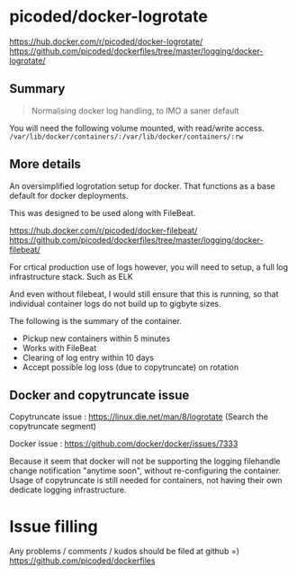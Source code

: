 # picoded/docker-logrotate

https://hub.docker.com/r/picoded/docker-logrotate/
https://github.com/picoded/dockerfiles/tree/master/logging/docker-logrotate/

## Summary

> Normalising docker log handling, to IMO a saner default

You will need the following volume mounted, with read/write access.
`/var/lib/docker/containers/:/var/lib/docker/containers/:rw`

## More details

An oversimplified logrotation setup for docker.
That functions as a base default for docker deployments.

This was designed to be used along with FileBeat.

https://hub.docker.com/r/picoded/docker-filebeat/
https://github.com/picoded/dockerfiles/tree/master/logging/docker-filebeat/

For crtical production use of logs however, you will need to setup,
a full log infrastructure stack. Such as ELK

And even without filebeat, I would still ensure that this is running,
so that individual container logs do not build up to gigbyte sizes.

The following is the summary of the container.

+ Pickup new containers within 5 minutes
+ Works with FileBeat
+ Clearing of log entry within 10 days
+ Accept possible log loss (due to copytruncate) on rotation

## Docker and copytruncate issue

Copytruncate issue : https://linux.die.net/man/8/logrotate
(Search the copytruncate segment)

Docker issue : https://github.com/docker/docker/issues/7333

Because it seem that docker will not be supporting the logging 
filehandle change notification "anytime soon", without re-configuring 
the container. Usage of copytruncate is still needed for containers,
not having their own dedicate logging infrastructure.

# Issue filling

Any problems / comments / kudos should be filed at github =)
https://github.com/picoded/dockerfiles

